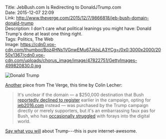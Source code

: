 Title: JebBush.com Is Redirecting to DonaldJTrump.com  
Date: 2015-12-07 22:09  
Link: http://www.theverge.com/2015/12/7/9866818/jeb-bush-domain-donald-trump  
Description: I don't care what political leanings you might have: Donald Trump's done at least one thing right.  
Tags: Politics, The Web  
Image: https://cdn0.vox-cdn.com/thumbor/Boz4HNs1VGnwEMu67JkIsLA3YCg=/0x0:3000x2000/2050x1367/cdn0.vox-cdn.com/uploads/chorus_image/image/47822751/GettyImages-499820830.0.jpg  

![Donald Trump][dt]

[Another][another] piece from The Verge, this time by Colin Lecher:

> It's unclear if the domain — a $250,000 destination that Bush [reportedly declined to register][cnn] earlier in the campaign, opting for [jeb2016.com][jeb2016] instead — was purchased by the Trump campaign directly or merely supporters, but it's an embarrassing faux pas for Bush, who has [occasionally struggled][theverge] with forays into the digital world.

[Say what you will][vox] about Trump---this is pure internet-awesome.

[another]: /2015/12/7 "More posts from today, including one from The Verge"
[cnn]: http://money.cnn.com/2015/04/06/technology/hillary-clinton-website/ "What idiot suggested not buying this domain!?"
[dt]: https://cdn2.vox-cdn.com/thumbor/tZcwb_CVvybysyuvvUWG5wn2UHI=/0x0:3000x2000/1280x720/cdn0.vox-cdn.com/uploads/chorus_image/image/47824389/GettyImages-500116150.0.0.jpg "Orange skin, white hair."
[jeb2016]: https://jeb2016.com/ "Almost as cool as jebbush.com"
[theverge]: http://www.theverge.com/2015/2/10/8013531/jeb-bush-florida-email-dump-privacy "Struggled, indeed."
[vox]: http://www.vox.com/2015/12/7/9868632/trump-muslim-immigration-ban "Donald Trump on keeping Muslims out"